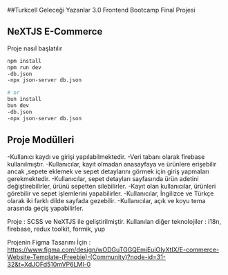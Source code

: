 ##Turkcell Geleceği Yazanlar 3.0 Frontend Bootcamp Final Projesi

## NeXTJS E-Commerce

Proje nasıl başlatılır

```bash
npm install
npm run dev
-db.json
-npx json-server db.json

# or
bun install
bun dev
-db.json
-npx json-server db.json
```

## Proje Modülleri

-Kullanıcı kaydı ve girişi yapılabilmektedir.
-Veri tabanı olarak firebase kullanılmıştır.
-Kullanıcılar, kayıt olmadan anasayfaya ve ürünlere erişebilir ancak ,sepete eklemek ve sepet detaylarını görmek için giriş yapmaları gerekmektedir.
-Kullanıcılar, sepet detayları sayfasında ürün adetini değiştirebilirler, ürünü sepetten silebilirler.
-Kayıt olan kullanıcılar, ürünleri görebilir ve sepet işlemlerini yapabilirler.
-Kullanıcılar, İngilizce ve Türkçe olarak iki farklı dilde sayfada gezebilir.
-Kullanıcılar, açık ve koyu tema arasında geçiş yapabilirler.

Proje : SCSS ve NeXTJS ile geliştirilmiştir.
Kullanılan diğer teknolojiler : i18n, firebase, redux toolkit, formik, yup

Projenin Figma Tasarımı İçin : https://www.figma.com/design/wODGuTGGQEmiEuiOIyXtIX/E-commerce-Website-Template-(Freebie)-(Community)?node-id=31-32&t=XdJOFd510mVP6LMl-0
